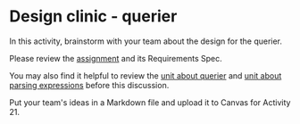 # Design clinic - querier

In this activity, brainstorm with your team about the design for the querier.

Please review the [assignment](https://github.com/CS50DartmouthFA25/home/blob/main/labs/tse/querier) and its Requirements Spec.

You may also find it helpful to review the 
[unit about querier](https://github.com/CS50DartmouthFA25/home/blob/main/knowledge/units/querier.md)
and 
[unit about parsing expressions](https://github.com/CS50DartmouthFA25/home/blob/main/knowledge/units/querier-expressions.md)
before this discussion.

Put your team's ideas in a Markdown file and upload it to Canvas for Activity 21.
